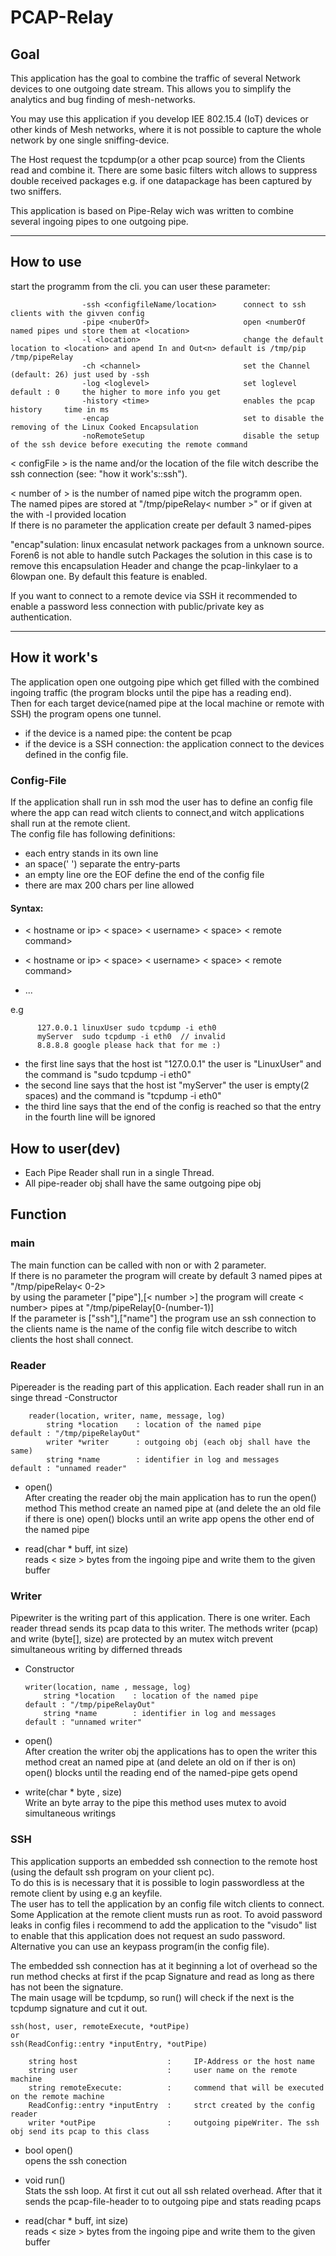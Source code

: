 # PCAP-Relay   
## Goal   
This application has the goal to combine the traffic of several Network devices to one outgoing date stream. 
This allows you to simplify the analytics and bug finding of mesh-networks.

You may use this application if you develop IEE 802.15.4 (IoT) devices or other kinds of Mesh networks,
 where it is not possible to capture the whole network by one single sniffing-device.  

The Host request the tcpdump(or a other pcap source) from the Clients read and combine it.
There are some basic filters witch allows to suppress double received packages e.g. if one datapackage has been captured by two 
sniffers.

This application is based on Pipe-Relay wich was written to combine several ingoing pipes to one outgoing pipe.

***
## How to use
start the programm from the cli. 
you can user these parameter:
            
                    -ssh <configfileName/location>      connect to ssh clients with the givven config
                    -pipe <nuberOf>                     open <numberOf named pipes und store them at <location>
                    -l <location>                       change the default location to <location> and apend In and Out<n> default is /tmp/pip /tmp/pipeRelay
                    -ch <channel>                       set the Channel (default: 26) just used by -ssh
                    -log <loglevel>                     set loglevel default : 0     the higher to more info you get 
                    -history <time>                     enables the pcap history     time in ms 
                    -encap                              set to disable the removing of the Linux Cooked Encapsulation 
                    -noRemoteSetup                      disable the setup of the ssh device before executing the remote command


            
   < configFile > is the name and/or the location of the file witch describe the ssh connection (see: "how it work's::ssh").
   
   < number of > is the number of named pipe witch the programm open.   
          The named pipes are stored at "/tmp/pipeRelay< number >" or if given at the with -l provided location   
          If there is no parameter the application create per default 3 named-pipes
          
   "encap"sulation: linux encasulat network packages from a unknown source. Foren6 is not able to handle sutch Packages
   the solution in this case is to remove this encapsulation Header and change the pcap-linkylaer to a 6lowpan one.
   By default this feature is enabled.
   
   If you want to connect to a remote device via SSH it recommended to enable a password less connection with 
   public/private key as authentication. 

***
## How it work's
The application open one outgoing pipe which get filled with the combined ingoing traffic (the program blocks until 
the pipe has a reading end).    
Then for each target device(named pipe at the local machine or remote with SSH) the program opens one tunnel.   
* if the device is a named pipe: the content  be pcap
* if the device is a SSH connection: the application connect to the devices defined in the config file.
### Config-File
If the application shall run in ssh mod the user has to define an config file where the app can read witch clients to 
connect,and witch applications shall run at the remote client.   
The config file has following definitions:   
- each entry stands in its own line
- an space(' ') separate the entry-parts
- an empty line ore the EOF define the end of the config file
- there are max 200 chars per line allowed   

#### Syntax:   
* < hostname or ip> < space> < username> < space> < remote command>   

* < hostname or ip> < space> < username> < space> < remote command>   

* ...   
   
e.g   

          127.0.0.1 linuxUser sudo tcpdump -i eth0
          myServer  sudo tcpdump -i eth0  // invalid          
          8.8.8.8 google please hack that for me :)   
          
* the first line says that the host ist "127.0.0.1" the user is "LinuxUser" and the command is "sudo tcpdump -i eth0"   
* the second line says that the host ist "myServer" the user is empty(2 spaces)   and the command is "tcpdump -i eth0"    
* the third line says that the end of the config is reached so that the entry in the fourth line will be ignored     
   

## How to user(dev) 

-   Each Pipe Reader shall run in a single Thread. 
-   All pipe-reader obj shall have the same outgoing pipe obj
   
## Function   

### main
The main function can be called with non or with 2 parameter.   
If there is no parameter the program will create by default 3 named pipes at "/tmp/pipeRelay< 0-2>   
by using the parameter ["pipe"],[< number >]  the program will create < number> pipes at "/tmp/pipeRelay[0-(number-1)]   
If the parameter is ["ssh"],["name"] the program use an ssh connection to the clients name is the name of the config file
  witch describe to witch clients the host shall connect.   
   
### Reader
Pipereader is the reading part of this application. 
Each reader shall run in an singe thread 
-Constructor
     
        reader(location, writer, name, message, log)
            string *location    : location of the named pipe               default : "/tmp/pipeRelayOut"
            writer *writer      : outgoing obj (each obj shall have the same)
            string *name        : identifier in log and messages           default : "unnamed reader"
                                         
        
- open()   
    After creating the reader obj the main application has to run the open() method 
    This method create an named pipe at <location> (and delete the an old file if there is one)
    open() blocks until an write app opens the other end of the named pipe
    
- read(char * buff, int size)   
   reads < size > bytes from the ingoing pipe and write them to the given buffer
 
### Writer
Pipewriter is the writing part of this application.
There is one writer. 
Each reader thread sends its pcap data to this writer. The methods writer (pcap) and write (byte[], size) are 
protected by an mutex witch prevent simultaneous writing by differned threads 
-   Constructor

        writer(location, name , message, log)
            string *location    : location of the named pipe                default : "/tmp/pipeRelayOut"
            string *name        : identifier in log and messages            default : "unnamed writer"
        
-   open()   
        After creation the writer obj the applications has to open the writer
        this method creat an named pipe at <location> (and delete an old on if ther is on)
        open() blocks until the reading end of the named-pipe gets opend
-   write(char * byte , size)   
        Write an byte array to the pipe
        this method uses mutex to avoid simultaneous writings
        
  

 
### SSH
This application supports an embedded ssh connection to the remote host (using the default ssh program on your client pc).   
To do this is is necessary that it is possible to login passwordless at the remote client by using e.g an keyfile.   
The user has to tell the application by an config file witch clients to connect.  
Some Application at the remote client musts run as root.
To avoid password leaks in config files i recommend to add the application to the "visudo" list to enable that this application 
does not request an sudo password.   
Alternative you can use an keypass program(in the config file).   
   
The embedded ssh connection has at it beginning a lot of overhead so the run method checks at first if the 
pcap Signature and read as long as there has not been the signature.   
The main usage will be tcpdump, so run() will check if the next is the tcpdump signature and cut it out.
    
    ssh(host, user, remoteExecute, *outPipe)
    or
    ssh(ReadConfig::entry *inputEntry, *outPipe) 
    
        string host                    :     IP-Address or the host name 
        string user                    :     user name on the remote machine
        string remoteExecute:          :     commend that will be executed on the remote machine
        ReadConfig::entry *inputEntry  :     strct created by the config reader
        writer *outPipe                :     outgoing pipeWriter. The ssh obj send its pcap to this class

* bool open()   
opens the ssh conection    
  
* void run()    
Stats the ssh loop. At first it cut out all ssh related overhead. After that it sends the pcap-file-header to to outgoing pipe 
and stats reading pcaps

* read(char * buff, int size)   
   reads < size > bytes from the ingoing pipe and write them to the given buffer
 

